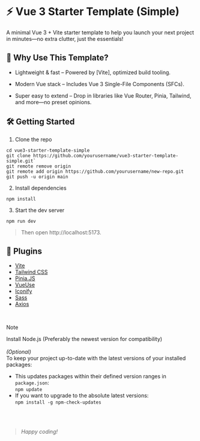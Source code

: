 # ⚡ Vue 3 Starter Template (Simple)
A minimal Vue 3 + Vite starter template to help you launch your next project in minutes—no extra clutter, just the essentials!

## 🚀 Why Use This Template?
+ Lightweight & fast – Powered by [Vite], optimized build tooling.

- Modern Vue stack – Includes Vue 3 Single-File Components (SFCs).

- Super easy to extend – Drop in libraries like Vue Router, Pinia, Tailwind, and more—no preset opinions.

## 🛠️ Getting Started
1. Clone the repo<br>
```
cd vue3-starter-template-simple
git clone https://github.com/yourusername/vue3-starter-template-simple.git`
git remote remove origin
git remote add origin https://github.com/yourusername/new-repo.git
git push -u origin main
```
2. Install dependencies
```
npm install
```
3. Start the dev server
```
npm run dev
```
> Then open http://localhost:5173.

## 🔧 Plugins
- [Vite](https://vitejs.dev/)
- [Tailwind CSS](https://tailwindcss.com/)
- [Pinia.JS](https://pinia.vuejs.org/)
- [VueUse](https://vueuse.org/)
- [Iconify](https://iconify.design/)
- [Sass](https://sass-lang.com/)
- [Axios](https://axios-http.com/)
<br/>

> [!NOTE]
> Install Node.js (Preferably the newest version for compatibility)<br/><br/>
> _(Optional)_<br/>
> To keep your project up-to-date with the latest versions of your installed packages:<br/>
> - This updates packages within their defined version ranges in `package.json`:<br/>
> `npm update`
> - If you want to upgrade to the absolute latest versions:<br/>
> `npm install -g npm-check-updates`

<br/><br/>
> *Happy coding!*
